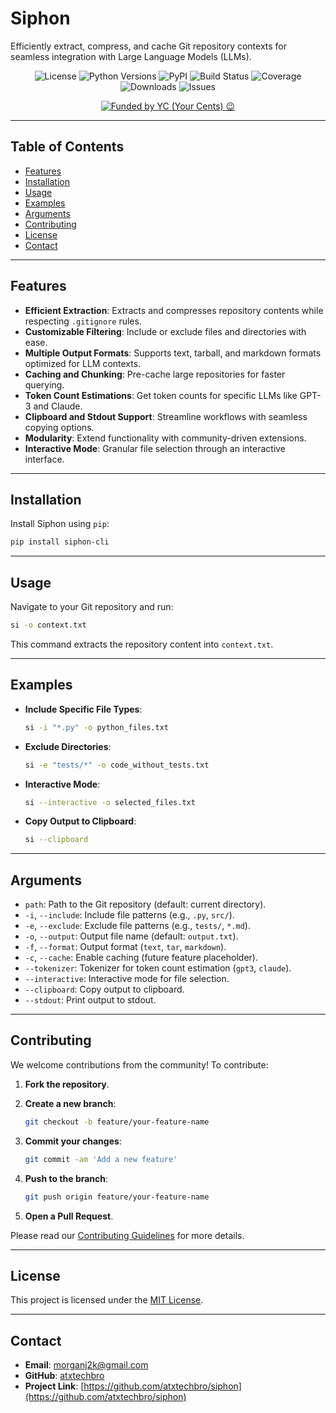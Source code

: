 # Siphon

Efficiently extract, compress, and cache Git repository contexts for seamless integration with Large Language Models (LLMs).

<p align="center">
  <img src="https://img.shields.io/badge/License-MIT-blue.svg" alt="License"/>
  <img src="https://img.shields.io/pypi/pyversions/siphon-cli" alt="Python Versions"/>
  <img src="https://img.shields.io/pypi/v/siphon-cli" alt="PyPI"/>
  <img src="https://github.com/atxtechbro/siphon/actions/workflows/release.yml/badge.svg" alt="Build Status"/>
  <img src="https://codecov.io/gh/atxtechbro/siphon/branch/main/graph/badge.svg" alt="Coverage"/>
  <img src="https://img.shields.io/pypi/dm/siphon-cli" alt="Downloads"/>
  <img src="https://img.shields.io/github/issues/atxtechbro/siphon" alt="Issues"/>
</p>

<p align="center">
  <a href="https://www.fundedbyyc.com" target="_blank">
    <img src="https://img.shields.io/badge/Funded%20by%20YC-Your%20Cents-orange" alt="Funded by YC (Your Cents) 😉"/>
  </a>
</p>

---

## Table of Contents

- [Features](#features)
- [Installation](#installation)
- [Usage](#usage)
- [Examples](#examples)
- [Arguments](#arguments)
- [Contributing](#contributing)
- [License](#license)
- [Contact](#contact)

---

## Features

- **Efficient Extraction**: Extracts and compresses repository contents while respecting `.gitignore` rules.
- **Customizable Filtering**: Include or exclude files and directories with ease.
- **Multiple Output Formats**: Supports text, tarball, and markdown formats optimized for LLM contexts.
- **Caching and Chunking**: Pre-cache large repositories for faster querying.
- **Token Count Estimations**: Get token counts for specific LLMs like GPT-3 and Claude.
- **Clipboard and Stdout Support**: Streamline workflows with seamless copying options.
- **Modularity**: Extend functionality with community-driven extensions.
- **Interactive Mode**: Granular file selection through an interactive interface.

---

## Installation

Install Siphon using `pip`:

```bash
pip install siphon-cli
```

---

## Usage

Navigate to your Git repository and run:

```bash
si -o context.txt
```

This command extracts the repository content into `context.txt`.

---

## Examples

- **Include Specific File Types**:

  ```bash
  si -i "*.py" -o python_files.txt
  ```

- **Exclude Directories**:

  ```bash
  si -e "tests/*" -o code_without_tests.txt
  ```

- **Interactive Mode**:

  ```bash
  si --interactive -o selected_files.txt
  ```

- **Copy Output to Clipboard**:

  ```bash
  si --clipboard
  ```

---

## Arguments

- `path`: Path to the Git repository (default: current directory).
- `-i`, `--include`: Include file patterns (e.g., `.py`, `src/`).
- `-e`, `--exclude`: Exclude file patterns (e.g., `tests/`, `*.md`).
- `-o`, `--output`: Output file name (default: `output.txt`).
- `-f`, `--format`: Output format (`text`, `tar`, `markdown`).
- `-c`, `--cache`: Enable caching (future feature placeholder).
- `--tokenizer`: Tokenizer for token count estimation (`gpt3`, `claude`).
- `--interactive`: Interactive mode for file selection.
- `--clipboard`: Copy output to clipboard.
- `--stdout`: Print output to stdout.

---

## Contributing

We welcome contributions from the community! To contribute:

1. **Fork the repository**.

2. **Create a new branch**:

   ```bash
   git checkout -b feature/your-feature-name
   ```

3. **Commit your changes**:

   ```bash
   git commit -am 'Add a new feature'
   ```

4. **Push to the branch**:

   ```bash
   git push origin feature/your-feature-name
   ```

5. **Open a Pull Request**.

Please read our [Contributing Guidelines](CONTRIBUTING.md) for more details.

---

## License

This project is licensed under the [MIT License](LICENSE).

---

## Contact

- **Email**: [morganj2k@gmail.com](mailto:morganj2k@gmail.com)
- **GitHub**: [atxtechbro](https://github.com/atxtechbro)
- **Project Link**: [https://github.com/atxtechbro/siphon](https://github.com/atxtechbro/siphon)
